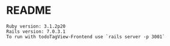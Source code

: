 # README

    Ruby version: 3.1.2p20 
    Rails version: 7.0.3.1
    To run with todoTagView-Frontend use `rails server -p 3001`